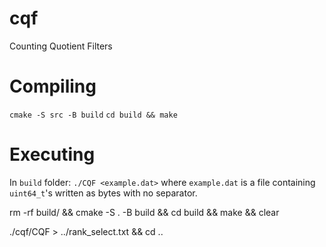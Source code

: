 # cqf
Counting Quotient Filters

# Compiling
`cmake -S src -B build`
`cd build && make`

# Executing
In `build` folder:
`./CQF <example.dat>` where `example.dat` is a file containing `uint64_t`'s written as bytes with no separator.

rm -rf build/ && cmake -S . -B build && cd build && make && clear

./cqf/CQF > ../rank_select.txt && cd ..